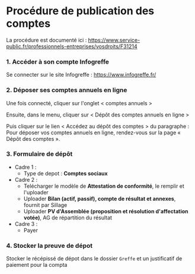 # Procédure de publication des comptes

La procédure est documenté ici : https://www.service-public.fr/professionnels-entreprises/vosdroits/F31214

### 1. Accéder à son compte Infogreffe

Se connecter sur le site Infogreffe : https://www.infogreffe.fr/

### 2. Déposer ses comptes annuels en ligne

Une fois connecté, cliquer sur l'onglet < comptes annuels >

Ensuite, dans le menu, cliquer sur < Dépôt des comptes annuels en ligne >

Puis cliquer sur le lien <  Accédez au dépôt des comptes > du paragraphe : Pour déposer vos comptes annuels en ligne, rendez-vous sur la page « Dépôt des comptes ».

### 3. Formulaire de dépôt

* Cadre 1 :
    * Type de depot : **Comptes sociaux**
* Cadre 2 :
    * Telécharger le modèle de **Attestation de conformité**, le remplir et l'uploader
    * Uploader **Bilan (actif, passif), compte de résultat et annexes**, fournit par Sillage
    * Uploader **PV d'Assemblée (proposition et résolution d'affectation votée)**, AG de répartition du résultat
* Cadre 3 :
    * Payer

### 4. Stocker la preuve de dépot

Stocker le récépissé de dépot dans le dossier `Greffe` et un justificatif de paiement pour la compta
